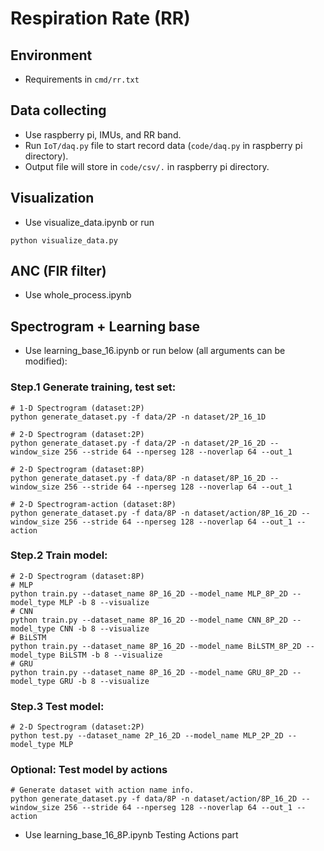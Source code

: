 # Respiration Rate (RR)

## Environment
- Requirements in `cmd/rr.txt`

## Data collecting
- Use raspberry pi, IMUs, and RR band.
- Run `IoT/daq.py` file to start record data (`code/daq.py` in raspberry pi directory).
- Output file will store in `code/csv/.` in raspberry pi directory.

## Visualization
- Use visualize_data.ipynb or run
```
python visualize_data.py
```

## ANC (FIR filter)
- Use whole_process.ipynb

## Spectrogram + Learning base
- Use learning_base_16.ipynb or run below (all arguments can be modified):

### Step.1 Generate training, test set:
```
# 1-D Spectrogram (dataset:2P)
python generate_dataset.py -f data/2P -n dataset/2P_16_1D
```
```
# 2-D Spectrogram (dataset:2P)
python generate_dataset.py -f data/2P -n dataset/2P_16_2D --window_size 256 --stride 64 --nperseg 128 --noverlap 64 --out_1
```
```
# 2-D Spectrogram (dataset:8P)
python generate_dataset.py -f data/8P -n dataset/8P_16_2D --window_size 256 --stride 64 --nperseg 128 --noverlap 64 --out_1
```
```
# 2-D Spectrogram-action (dataset:8P)
python generate_dataset.py -f data/8P -n dataset/action/8P_16_2D --window_size 256 --stride 64 --nperseg 128 --noverlap 64 --out_1 --action
```


### Step.2 Train model:
```
# 2-D Spectrogram (dataset:8P)
# MLP
python train.py --dataset_name 8P_16_2D --model_name MLP_8P_2D --model_type MLP -b 8 --visualize
# CNN
python train.py --dataset_name 8P_16_2D --model_name CNN_8P_2D --model_type CNN -b 8 --visualize
# BiLSTM
python train.py --dataset_name 8P_16_2D --model_name BiLSTM_8P_2D --model_type BiLSTM -b 8 --visualize
# GRU
python train.py --dataset_name 8P_16_2D --model_name GRU_8P_2D --model_type GRU -b 8 --visualize
```

### Step.3 Test model:
```
# 2-D Spectrogram (dataset:2P)
python test.py --dataset_name 2P_16_2D --model_name MLP_2P_2D --model_type MLP
```

### Optional: Test model by actions
```
# Generate dataset with action name info.
python generate_dataset.py -f data/8P -n dataset/action/8P_16_2D --window_size 256 --stride 64 --nperseg 128 --noverlap 64 --out_1 --action
```
- Use learning_base_16_8P.ipynb Testing Actions part